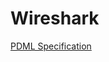 # Wireshark
[PDML Specification](http://gd.tuwien.ac.at/.vhost/analyzer.polito.it/30alpha/docs/dissectors/PDMLSpec.htm)
